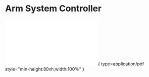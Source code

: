 # Arm System Controller

![Arm System Controller](<SCH_ARMCONTROLLERREV_A.pdf>){ type=application/pdf style="min-height:80vh;width:100%" }
